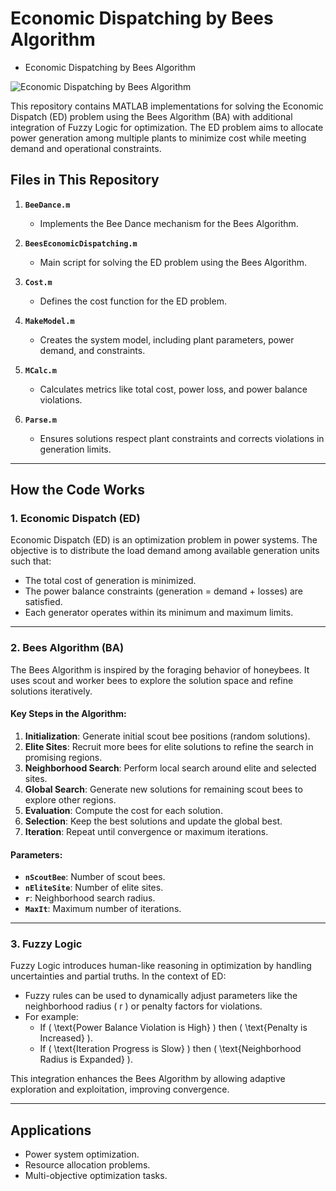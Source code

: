 # Economic Dispatching by Bees Algorithm
- Economic Dispatching by Bees Algorithm


![Economic Dispatching by Bees Algorithm](https://user-images.githubusercontent.com/11339420/184432258-c29b9a6f-70ce-45be-8890-abbe8992e77c.jpg)



This repository contains MATLAB implementations for solving the Economic Dispatch (ED) problem using the Bees Algorithm (BA) with additional integration of Fuzzy Logic for optimization. The ED problem aims to allocate power generation among multiple plants to minimize cost while meeting demand and operational constraints.

## Files in This Repository

1. **`BeeDance.m`**
   - Implements the Bee Dance mechanism for the Bees Algorithm.

2. **`BeesEconomicDispatching.m`**
   - Main script for solving the ED problem using the Bees Algorithm.

3. **`Cost.m`**
   - Defines the cost function for the ED problem.

4. **`MakeModel.m`**
   - Creates the system model, including plant parameters, power demand, and constraints.

5. **`MCalc.m`**
   - Calculates metrics like total cost, power loss, and power balance violations.

6. **`Parse.m`**
   - Ensures solutions respect plant constraints and corrects violations in generation limits.

---

## How the Code Works

### 1. **Economic Dispatch (ED)**
Economic Dispatch (ED) is an optimization problem in power systems. The objective is to distribute the load demand among available generation units such that:

- The total cost of generation is minimized.
- The power balance constraints (generation = demand + losses) are satisfied.
- Each generator operates within its minimum and maximum limits.

---

### 2. **Bees Algorithm (BA)**
The Bees Algorithm is inspired by the foraging behavior of honeybees. It uses scout and worker bees to explore the solution space and refine solutions iteratively.

#### Key Steps in the Algorithm:
1. **Initialization**: Generate initial scout bee positions (random solutions).
2. **Elite Sites**: Recruit more bees for elite solutions to refine the search in promising regions.
3. **Neighborhood Search**: Perform local search around elite and selected sites.
4. **Global Search**: Generate new solutions for remaining scout bees to explore other regions.
5. **Evaluation**: Compute the cost for each solution.
6. **Selection**: Keep the best solutions and update the global best.
7. **Iteration**: Repeat until convergence or maximum iterations.

#### Parameters:
- **`nScoutBee`**: Number of scout bees.
- **`nEliteSite`**: Number of elite sites.
- **`r`**: Neighborhood search radius.
- **`MaxIt`**: Maximum number of iterations.

---

### 3. **Fuzzy Logic**
Fuzzy Logic introduces human-like reasoning in optimization by handling uncertainties and partial truths. In the context of ED:

- Fuzzy rules can be used to dynamically adjust parameters like the neighborhood radius \( r \) or penalty factors for violations.
- For example:
  - If \( \text{Power Balance Violation is High} \) then \( \text{Penalty is Increased} \).
  - If \( \text{Iteration Progress is Slow} \) then \( \text{Neighborhood Radius is Expanded} \).

This integration enhances the Bees Algorithm by allowing adaptive exploration and exploitation, improving convergence.

---

## Applications

- Power system optimization.
- Resource allocation problems.
- Multi-objective optimization tasks.


